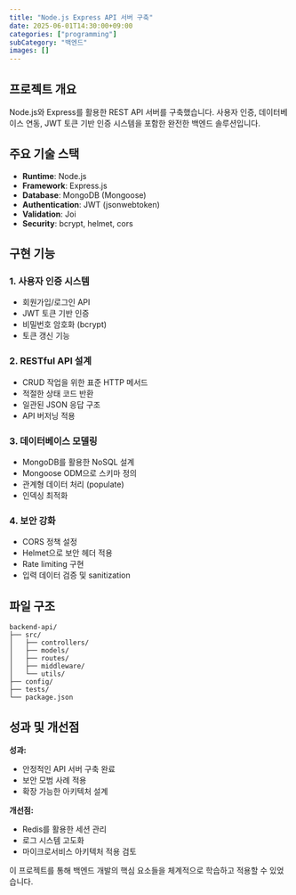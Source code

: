 ```yaml
---
title: "Node.js Express API 서버 구축"
date: 2025-06-01T14:30:00+09:00
categories: ["programming"]
subCategory: "백엔드"
images: []
---
```


## 프로젝트 개요

Node.js와 Express를 활용한 REST API 서버를 구축했습니다. 사용자 인증, 데이터베이스 연동, JWT 토큰 기반 인증 시스템을 포함한 완전한 백엔드 솔루션입니다.

## 주요 기술 스택

- **Runtime**: Node.js
- **Framework**: Express.js
- **Database**: MongoDB (Mongoose)
- **Authentication**: JWT (jsonwebtoken)
- **Validation**: Joi
- **Security**: bcrypt, helmet, cors

## 구현 기능

### 1. 사용자 인증 시스템
- 회원가입/로그인 API
- JWT 토큰 기반 인증
- 비밀번호 암호화 (bcrypt)
- 토큰 갱신 기능

### 2. RESTful API 설계
- CRUD 작업을 위한 표준 HTTP 메서드
- 적절한 상태 코드 반환
- 일관된 JSON 응답 구조
- API 버저닝 적용

### 3. 데이터베이스 모델링
- MongoDB를 활용한 NoSQL 설계
- Mongoose ODM으로 스키마 정의
- 관계형 데이터 처리 (populate)
- 인덱싱 최적화

### 4. 보안 강화
- CORS 정책 설정
- Helmet으로 보안 헤더 적용
- Rate limiting 구현
- 입력 데이터 검증 및 sanitization

## 파일 구조

```
backend-api/
├── src/
│   ├── controllers/
│   ├── models/
│   ├── routes/
│   ├── middleware/
│   └── utils/
├── config/
├── tests/
└── package.json
```

## 성과 및 개선점

**성과:**
- 안정적인 API 서버 구축 완료
- 보안 모범 사례 적용
- 확장 가능한 아키텍처 설계

**개선점:**
- Redis를 활용한 세션 관리
- 로그 시스템 고도화
- 마이크로서비스 아키텍처 적용 검토

이 프로젝트를 통해 백엔드 개발의 핵심 요소들을 체계적으로 학습하고 적용할 수 있었습니다.